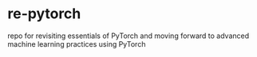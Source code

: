 # re-pytorch
repo for revisiting essentials of PyTorch and moving forward to advanced machine learning practices using PyTorch
